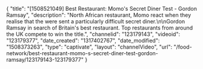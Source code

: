 {
    "title": "[1508521049] Best Restaurant: Momo's Secret Diner Test - Gordon Ramsay",
    "description": "North African restaurant, Momo react when they realise that the were sent a particularly difficult secret diner.\n\nGordon Ramsay in search of Britain's best restaurant. Top restaurants from around the UK compete to win the title.",
    "channelid": "123179143",
    "videoid": "123179377",
    "date_created": "1317402767",
    "date_modified": "1508373263",
    "type": "captivate",
    "layout": "channelVideo",
    "url": "\/food-network\/best-restaurant-momo-s-secret-diner-test-gordon-ramsay\/123179143-123179377"
}